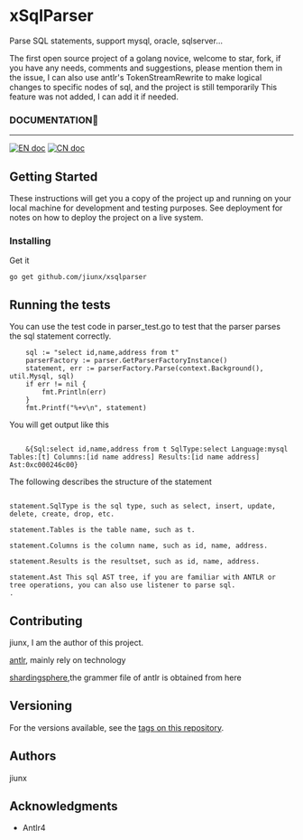 # xSqlParser

Parse SQL statements, support mysql, oracle, sqlserver...

The first open source project of a golang novice, welcome to star, fork, if you have any needs, comments and suggestions, please mention them in the issue, I can also use antlr's TokenStreamRewrite to make logical changes to specific nodes of sql, and the project is still temporarily This feature was not added, I can add it if needed.

### DOCUMENTATION📜

<hr>

[![EN doc](https://img.shields.io/badge/document-English-blue.svg)](https://github.com/jiunx/xsqlparser/blob/master/README.md)
[![CN doc](https://img.shields.io/badge/文档-中文版-blue.svg)](https://github.com/jiunx/xsqlparser/blob/master/README-cn.md)
## Getting Started

These instructions will get you a copy of the project up and running on your local machine for development and testing purposes. See deployment for notes on how to deploy the project on a live system.


### Installing

Get it

```
go get github.com/jiunx/xsqlparser
```



## Running the tests

You can use the test code in parser_test.go to test that the parser parses the sql statement correctly.

```
    sql := "select id,name,address from t"
    parserFactory := parser.GetParserFactoryInstance()
    statement, err := parserFactory.Parse(context.Background(), util.Mysql, sql)
    if err != nil {
        fmt.Println(err)
    }
    fmt.Printf("%+v\n", statement)
```
You will get output like this
```

    &{Sql:select id,name,address from t SqlType:select Language:mysql Tables:[t] Columns:[id name address] Results:[id name address] Ast:0xc000246c00}

```
The following describes the structure of the statement
```

statement.SqlType is the sql type, such as select, insert, update, delete, create, drop, etc.

statement.Tables is the table name, such as t.

statement.Columns is the column name, such as id, name, address.

statement.Results is the resultset, such as id, name, address.

statement.Ast This sql AST tree, if you are familiar with ANTLR or tree operations, you can also use listener to parse sql.
.
```

## Contributing
jiunx,  I am the author of this project.

[antlr](https://github.com/antlr/antlr4),  mainly rely on technology

[shardingsphere](https://github.com/apache/shardingsphere),the grammer file of antlr is obtained from here
## Versioning

For the versions available, see the [tags on this repository](https://github.com/your/project/tags).

## Authors

jiunx

## Acknowledgments

* Antlr4


